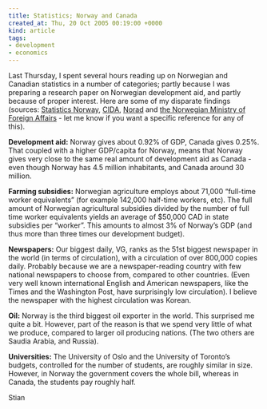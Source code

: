 ```yaml
---
title: Statistics; Norway and Canada
created_at: Thu, 20 Oct 2005 00:19:00 +0000
kind: article
tags:
- development
- economics
---
```


Last Thursday, I spent several hours reading up on Norwegian and
Canadian statistics in a number of categories; partly because I was
preparing a research paper on Norwegian development aid, and partly
because of proper interest. Here are some of my disparate findings
(sources: [Statistics Norway](http://www.ssb.no/english/),
[CIDA](http://www.cida.ca), [Norad](http://www.norad.no) and [the
Norwegian Ministry of Foreign
Affairs](http://odin.dep.no/ud/english/bn.html) - let me know if you
want a specific reference for any of this).

**Development aid:** Norway gives about 0.92% of GDP, Canada gives
0.25%. That coupled with a higher GDP/capita for Norway, means that
Norway gives very close to the same real amount of development aid as
Canada - even though Norway has 4.5 million inhabitants, and Canada
around 30 million.

**Farming subsidies:** Norwegian agriculture employs about 71,000
“full-time worker equivalents” (for example 142,000 half-time workers,
etc). The full amount of Norwegian agricultural subsidies divided by the
number of full time worker equivalents yields an average of \$50,000 CAD
in state subsidies per “worker”. This amounts to almost 3% of Norway’s
GDP (and thus more than three times our development budget).

**Newspapers:** Our biggest daily, VG, ranks as the 51st biggest
newspaper in the world (in terms of circulation), with a circulation of
over 800,000 copies daily. Probably because we are a newspaper-reading
country with few national newspapers to choose from, compared to other
countries. (Even very well known international English and American
newspapers, like the Times and the Washington Post, have surprisingly
low circulation). I believe the newspaper with the highest circulation
was Korean.

**Oil:** Norway is the third biggest oil exporter in the world. This
surprised me quite a bit. However, part of the reason is that we spend
very little of what we produce, compared to larger oil producing
nations. (The two others are Saudia Arabia, and Russia).

**Universities:** The University of Oslo and the University of Toronto’s
budgets, controlled for the number of students, are roughly similar in
size. However, in Norway the government covers the whole bill, whereas
in Canada, the students pay roughly half.

Stian
